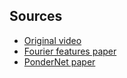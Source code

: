 ## Sources
- [Original video](https://www.youtube.com/watch?v=TkwXa7Cvfr8)
- [Fourier features paper](https://arxiv.org/abs/2006.10739)
- [PonderNet paper](https://arxiv.org/abs/2107.05407)
